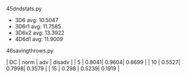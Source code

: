 45dndstats.py
* 3D6 avg: 10.5047
* 3D6r1 avg: 11.7585
* 3D6x2 avg: 13.3922
* 4D6d1 avg: 11.9009

46savingthrows.py

| DC  | norm  | adv   | disadv |
| 5   | 0.8041| 0.9604| 0.6699 |
| 10  | 0.5527| 0.7998| 0.3579 |
| 15  | 0.298 | 0.5239| 0.1919 |